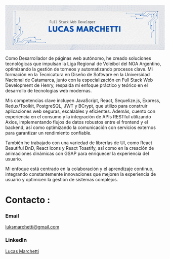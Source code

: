 

![Full Stack Developer](https://github.com/LucasMarchetti/LucasMarchetti/blob/main/banner.png)

Como Desarrollador de páginas web autónomo, he creado soluciones tecnológicas que impulsan la Liga Regional de Voleibol del NOA Argentino, optimizando la gestión de torneos y automatizando procesos clave. Mi formación en la Tecnicatura en Diseño de Software en la Universidad Nacional de Catamarca, junto con la especialización en Full Stack Web Development de Henry, respalda mi enfoque práctico y teórico en el desarrollo de tecnologías web modernas.

Mis competencias clave incluyen JavaScript, React, Sequelize.js, Express, Redux/Toolkit, PostgreSQL, JWT y BCrypt, que utilizo para construir aplicaciones web seguras, escalables y eficientes. Además, cuento con experiencia en el consumo y la integración de APIs RESTful utilizando Axios, implementando flujos de datos robustos entre el frontend y el backend, así como optimizando la comunicación con servicios externos para garantizar un rendimiento confiable.

También he trabajado con una variedad de librerías de UI, como React Beautiful DnD, React Icons y React Toastify, así como en la creación de animaciones dinámicas con GSAP para enriquecer la experiencia del usuario.

Mi enfoque está centrado en la colaboración y el aprendizaje continuo, integrando constantemente innovaciones que mejoren la experiencia de usuario y optimicen la gestión de sistemas complejos.

# Contacto :
### Email 
luksmarchetti@gmail.com

### LinkedIn

[Lucas Marchetti](https://www.linkedin.com/in/marchetti-lucas/)


